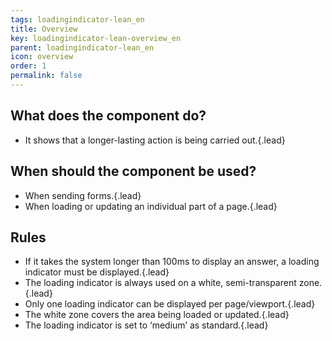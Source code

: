 ```yaml
---
tags: loadingindicator-lean_en
title: Overview
key: loadingindicator-lean-overview_en
parent: loadingindicator-lean_en
icon: overview
order: 1
permalink: false  
---
```


## What does the component do?
* It shows that a longer-lasting action is being carried out.{.lead}

## When should the component be used?
* When sending forms.{.lead}
* When loading or updating an individual part of a page.{.lead}

## Rules
* If it takes the system longer than 100ms to display an answer, a loading indicator must be displayed.{.lead}
* The loading indicator is always used on a white, semi-transparent zone.{.lead}
* Only one loading indicator can be displayed per page/viewport.{.lead}
* The white zone covers the area being loaded or updated.{.lead}
* The loading indicator is set to ‘medium’ as standard.{.lead}
